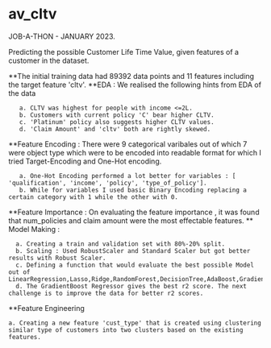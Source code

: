 # av_cltv

JOB-A-THON - JANUARY 2023.

Predicting the possible Customer Life Time Value, given features of a customer in the dataset.

**The initial training data had 89392 data points and 11 features including the target feature 'cltv'.
**EDA : We realised the following hints from EDA of the data 
 
       a. CLTV was highest for people with income <=2L.
       b. Customers with current policy 'C' bear higher CLTV.
       c. 'Platinum' policy also suggests higher CLTV values.
       d. 'Claim Amount' and 'cltv' both are rightly skewed.
       
**Feature Encoding : There were 9 categorical varibales out of which 7 were object type which were to be encoded into readable format for which I tried Target-Encoding and One-Hot encoding.

       a. One-Hot Encoding performed a lot better for variables : [ 'qualification', 'income', 'policy', 'type_of_policy']. 
       b. While for variables I used basic Binary Encoding replacing a certain category with 1 while the other with 0.

**Feature Importance : On evaluating the feature importance , it was found that num_policies and claim amount were the most effectable features.
** Model Making : 

      a. Creating a train and validation set with 80%-20% split.
      b. Scaling : Used RobustScaler and Standard Scaler but got better results with Robust Scaler.
      c. Defining a function that would evaluate the best possible Model out of LinearRegression,Lasso,Ridge,RandomForest,DecisionTree,AdaBoost,GradientBoost,CatBoost.
      d. The GradientBoost Regressor gives the best r2 score. The next challenge is to improve the data for better r2 scores.
 
 **Feature Engineering
 
    a. Creating a new feature 'cust_type' that is created using clustering similar type of customers into two clusters based on the existing features.

